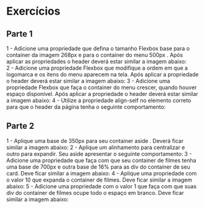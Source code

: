 # Exercícios

## Parte 1
1 - Adicione uma propriedade que defina o tamanho Flexbox base para o container da imagem 268px e para o container do menu 500px . Após aplicar as propriedades o header deverá estar similar a imagem abaixo: <br>
2 - Adicione uma propriedade Flexbox que modifique a ordem em que a logomarca e os itens do menu aparecem na tela. Após aplicar a propriedade o header deverá estar similar a imagem abaixo:
3 - Adicione uma propriedade Flexbox que faça o container do menu crescer, quando houver espaço disponível. Após aplicar a propriedade o header deverá estar similar a imagem abaixo:
4 - Utilize a propriedade align-self no elemento correto para que o header da página tenha o seguinte comportamento:

## Parte 2
1 - Aplique uma base de 350px para seu container aside . Deverá ficar similar a imagem abaixo:
2 - Aplique um alinhamento para centralizar e outro para expandir. Seu aside apresentar o seguinte comportamento:
3 - Adicione uma propriedade que faça com que seu container de filmes tenha uma base de 700px e outra base de 16% para as div do container de seu card. Deve ficar similar a imagem abaixo:
4 - Aplique uma propriedade com o valor 10 que expanda o container de filmes. Deve ficar similar a imagem abaixo:
5 - Adicione uma propriedade com o valor 1 que faça com que suas div do container de filmes ocupe todo o espaço em branco. Deve ficar similar a imagem abaixo:
